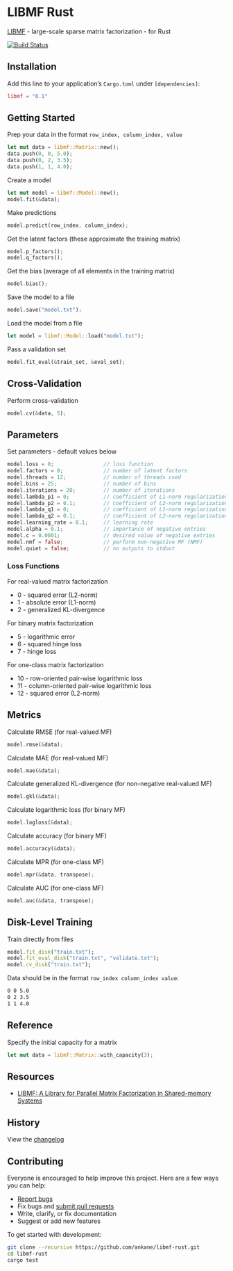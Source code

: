 # LIBMF Rust

[LIBMF](https://github.com/cjlin1/libmf) - large-scale sparse matrix factorization - for Rust

[![Build Status](https://github.com/ankane/libmf-rust/workflows/build/badge.svg?branch=master)](https://github.com/ankane/libmf-rust/actions)

## Installation

Add this line to your application’s `Cargo.toml` under `[dependencies]`:

```toml
libmf = "0.1"
```

## Getting Started

Prep your data in the format `row_index, column_index, value`

```rust
let mut data = libmf::Matrix::new();
data.push(0, 0, 5.0);
data.push(0, 2, 3.5);
data.push(1, 1, 4.0);
```

Create a model

```rust
let mut model = libmf::Model::new();
model.fit(&data);
```

Make predictions

```rust
model.predict(row_index, column_index);
```

Get the latent factors (these approximate the training matrix)

```rust
model.p_factors();
model.q_factors();
```

Get the bias (average of all elements in the training matrix)

```rust
model.bias();
```

Save the model to a file

```rust
model.save("model.txt");
```

Load the model from a file

```rust
let model = libmf::Model::load("model.txt");
```

Pass a validation set

```rust
model.fit_eval(&train_set, &eval_set);
```

## Cross-Validation

Perform cross-validation

```rust
model.cv(&data, 5);
```

## Parameters

Set parameters - default values below

```rust
model.loss = 0;                // loss function
model.factors = 8;             // number of latent factors
model.threads = 12;            // number of threads used
model.bins = 25;               // number of bins
model.iterations = 20;         // number of iterations
model.lambda_p1 = 0;           // coefficient of L1-norm regularization on P
model.lambda_p2 = 0.1;         // coefficient of L2-norm regularization on P
model.lambda_q1 = 0;           // coefficient of L1-norm regularization on Q
model.lambda_q2 = 0.1;         // coefficient of L2-norm regularization on Q
model.learning_rate = 0.1;     // learning rate
model.alpha = 0.1;             // importance of negative entries
model.c = 0.0001;              // desired value of negative entries
model.nmf = false;             // perform non-negative MF (NMF)
model.quiet = false;           // no outputs to stdout
```

### Loss Functions

For real-valued matrix factorization

- 0 - squared error (L2-norm)
- 1 - absolute error (L1-norm)
- 2 - generalized KL-divergence

For binary matrix factorization

- 5 - logarithmic error
- 6 - squared hinge loss
- 7 - hinge loss

For one-class matrix factorization

- 10 - row-oriented pair-wise logarithmic loss
- 11 - column-oriented pair-wise logarithmic loss
- 12 - squared error (L2-norm)

## Metrics

Calculate RMSE (for real-valued MF)

```rust
model.rmse(&data);
```

Calculate MAE (for real-valued MF)

```rust
model.mae(&data);
```

Calculate generalized KL-divergence (for non-negative real-valued MF)

```rust
model.gkl(&data);
```

Calculate logarithmic loss (for binary MF)

```rust
model.logloss(&data);
```

Calculate accuracy (for binary MF)

```rust
model.accuracy(&data);
```

Calculate MPR (for one-class MF)

```rust
model.mpr(&data, transpose);
```

Calculate AUC (for one-class MF)

```rust
model.auc(&data, transpose);
```

## Disk-Level Training

Train directly from files

```ruby
model.fit_disk("train.txt");
model.fit_eval_disk("train.txt", "validate.txt");
model.cv_disk("train.txt");
```

Data should be in the format `row_index column_index value`:

```txt
0 0 5.0
0 2 3.5
1 1 4.0
```

## Reference

Specify the initial capacity for a matrix

```rust
let mut data = libmf::Matrix::with_capacity(3);
```

## Resources

- [LIBMF: A Library for Parallel Matrix Factorization in Shared-memory Systems](https://www.csie.ntu.edu.tw/~cjlin/papers/libmf/libmf_open_source.pdf)

## History

View the [changelog](https://github.com/ankane/libmf-rust/blob/master/CHANGELOG.md)

## Contributing

Everyone is encouraged to help improve this project. Here are a few ways you can help:

- [Report bugs](https://github.com/ankane/libmf-rust/issues)
- Fix bugs and [submit pull requests](https://github.com/ankane/libmf-rust/pulls)
- Write, clarify, or fix documentation
- Suggest or add new features

To get started with development:

```sh
git clone --recursive https://github.com/ankane/libmf-rust.git
cd libmf-rust
cargo test
```
